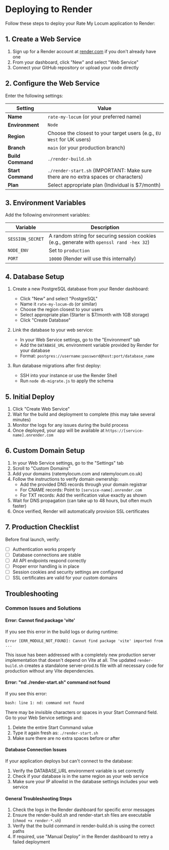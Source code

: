 # Deploying to Render

Follow these steps to deploy your Rate My Locum application to Render:

## 1. Create a Web Service

1. Sign up for a Render account at [render.com](https://render.com/) if you don't already have one
2. From your dashboard, click "New" and select "Web Service"
3. Connect your GitHub repository or upload your code directly

## 2. Configure the Web Service

Enter the following settings:

| Setting | Value |
|---------|-------|
| **Name** | `rate-my-locum` (or your preferred name) |
| **Environment** | `Node` |
| **Region** | Choose the closest to your target users (e.g., `EU West` for UK users) |
| **Branch** | `main` (or your production branch) |
| **Build Command** | `./render-build.sh` |
| **Start Command** | `./render-start.sh` (IMPORTANT: Make sure there are no extra spaces or characters) |
| **Plan** | Select appropriate plan (Individual is $7/month) |

## 3. Environment Variables

Add the following environment variables:

| Variable | Description |
|----------|-------------|
| `SESSION_SECRET` | A random string for securing session cookies (e.g., generate with `openssl rand -hex 32`) |
| `NODE_ENV` | Set to `production` |
| `PORT` | `10000` (Render will use this internally) |

## 4. Database Setup

1. Create a new PostgreSQL database from your Render dashboard:
   - Click "New" and select "PostgreSQL"
   - Name it `rate-my-locum-db` (or similar)
   - Choose the region closest to your users
   - Select appropriate plan (Starter is $7/month with 1GB storage)
   - Click "Create Database"

2. Link the database to your web service:
   - In your Web Service settings, go to the "Environment" tab
   - Add the `DATABASE_URL` environment variable provided by Render for your database
   - Format: `postgres://username:password@host:port/database_name`

3. Run database migrations after first deploy:
   - SSH into your instance or use the Render Shell
   - Run `node db-migrate.js` to apply the schema

## 5. Initial Deploy

1. Click "Create Web Service"
2. Wait for the build and deployment to complete (this may take several minutes)
3. Monitor the logs for any issues during the build process
4. Once deployed, your app will be available at `https://[service-name].onrender.com`

## 6. Custom Domain Setup

1. In your Web Service settings, go to the "Settings" tab
2. Scroll to "Custom Domains"
3. Add your domains (ratemylocum.com and ratemylocum.co.uk)
4. Follow the instructions to verify domain ownership:
   - Add the provided DNS records through your domain registrar
   - For CNAME records: Point to `[service-name].onrender.com`
   - For TXT records: Add the verification value exactly as shown
5. Wait for DNS propagation (can take up to 48 hours, but often much faster)
6. Once verified, Render will automatically provision SSL certificates

## 7. Production Checklist

Before final launch, verify:

- [ ] Authentication works properly
- [ ] Database connections are stable
- [ ] All API endpoints respond correctly
- [ ] Proper error handling is in place
- [ ] Session cookies and security settings are configured
- [ ] SSL certificates are valid for your custom domains

## Troubleshooting

### Common Issues and Solutions

#### Error: Cannot find package 'vite'
If you see this error in the build logs or during runtime:
```
Error [ERR_MODULE_NOT_FOUND]: Cannot find package 'vite' imported from ...
```
This issue has been addressed with a completely new production server implementation that doesn't depend on Vite at all. The updated `render-build.sh` creates a standalone server-prod.ts file with all necessary code for production without any Vite dependencies.

#### Error: "nd ./render-start.sh" command not found
If you see this error:
```
bash: line 1: nd: command not found
```
There may be invisible characters or spaces in your Start Command field. Go to your Web Service settings and:
1. Delete the entire Start Command value
2. Type it again fresh as: `./render-start.sh`
3. Make sure there are no extra spaces before or after

#### Database Connection Issues
If your application deploys but can't connect to the database:
1. Verify the DATABASE_URL environment variable is set correctly
2. Check if your database is in the same region as your web service
3. Make sure your IP allowlist in the database settings includes your web service

#### General Troubleshooting Steps
1. Check the logs in the Render dashboard for specific error messages
2. Ensure the render-build.sh and render-start.sh files are executable (`chmod +x render-*.sh`)
3. Verify that the build command in render-build.sh is using the correct paths
4. If required, use "Manual Deploy" in the Render dashboard to retry a failed deployment